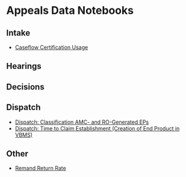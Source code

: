 # Appeals Data Notebooks

## Intake
* [Caseflow Certification Usage](https://department-of-veterans-affairs.github.io/appeals-data/notebooks/intake/certification-usage.nb.html)

## Hearings

## Decisions

## Dispatch
* [Dispatch: Classification AMC- and RO-Generated EPs](https://department-of-veterans-affairs.github.io/appeals-data/notebooks/dispatch/amc-ro-classification.nb.html)
* [Dispatch: Time to Claim Establishment (Creation of End Product in VBMS)](https://department-of-veterans-affairs.github.io/appeals-data/notebooks/dispatch/time-to-ep.nb.html)

## Other
* [Remand Return Rate](https://department-of-veterans-affairs.github.io/appeals-data/notebooks/other/remand-return.nb.html)
